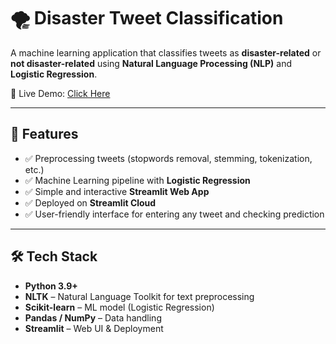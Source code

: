 # 🌪️ Disaster Tweet Classification  

A machine learning application that classifies tweets as **disaster-related** or **not disaster-related** using **Natural Language Processing (NLP)** and **Logistic Regression**.  

🚀 Live Demo: [Click Here](https://disaster-tweet-classificatio-bx4qowpumhp6emmsxqej9w.streamlit.app/)  

---

## 📌 Features
- ✅ Preprocessing tweets (stopwords removal, stemming, tokenization, etc.)  
- ✅ Machine Learning pipeline with **Logistic Regression**  
- ✅ Simple and interactive **Streamlit Web App**  
- ✅ Deployed on **Streamlit Cloud**  
- ✅ User-friendly interface for entering any tweet and checking prediction  

---

## 🛠️ Tech Stack
- **Python 3.9+**  
- **NLTK** – Natural Language Toolkit for text preprocessing  
- **Scikit-learn** – ML model (Logistic Regression)  
- **Pandas / NumPy** – Data handling  
- **Streamlit** – Web UI & Deployment  
